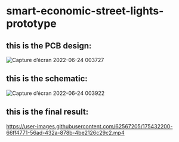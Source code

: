 # smart-economic-street-lights-prototype
## this is the PCB design:
![Capture d’écran 2022-06-24 003727](https://user-images.githubusercontent.com/62567205/175432019-80c261c0-18f0-42ec-9d9a-27d951deace3.png)
## this is the schematic:
![Capture d’écran 2022-06-24 003922](https://user-images.githubusercontent.com/62567205/175432179-bfc11441-19ee-4c3d-a067-1fc0ec4eb570.png)
## this is the final result:


https://user-images.githubusercontent.com/62567205/175432200-66ff4771-56ad-432a-878b-4be2126c29c2.mp4

